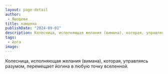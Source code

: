 ```yaml
---
layout: page-detail
author:
 - Яшодеви
title: камаяна
publishDate: "2024-09-01"
description: Колесница, исполняющая желания (вимана), которая, управляясь разумом, перемещает йогина в любую точку вселенной.
tags:
 - йога
image: 
---
```


Колесница, исполняющая желания (вимана), которая, управляясь разумом, перемещает йогина в любую точку вселенной.

